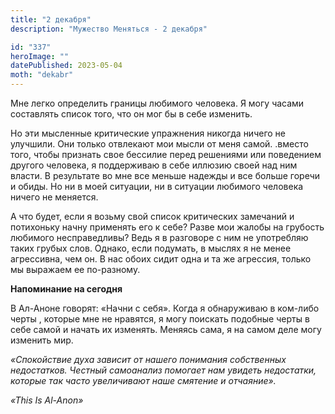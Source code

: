 ```yaml
---
title: "2 декабря"
description: "Мужество Меняться - 2 декабря"

id: "337"
heroImage: ""
datePublished: 2023-05-04
moth: "dekabr"
---
```


Мне легко определить границы любимого человека. Я могу часами составлять
список того, что он мог бы в себе изменить.

Но эти мысленные критические упражнения никогда ничего не улучшили. Они только
отвлекают мои мысли от меня самой. .вместо того, чтобы признать свое бессилие
перед решениями или поведением другого человека, я поддерживаю в себе иллюзию
своей над ним власти. В результате во мне все меньше надежды и все больше
горечи и обиды. Но ни в моей ситуации, ни в ситуации любимого человека ничего
не меняется.

А что будет, если я возьму свой список критических замечаний и потихоньку
начну применять его к себе? Разве мои жалобы на грубость любимого
несправедливы? Ведь я в разговоре с ним не употребляю таких грубых слов.
Однако, если подумать, в мыслях я не менее агрессивна, чем он. В нас обоих
сидит одна и та же агрессия, только мы выражаем ее по-разному.

**Напоминание на сегодня**

В Ал-Аноне говорят: «Начни с себя». Когда я обнаруживаю в ком-либо черты ,
которые мне не нравятся, я могу поискать подобные черты в себе самой и начать
их изменять. Меняясь сама, я на самом деле могу изменить мир.

_«Спокойствие духа зависит от нашего понимания собственных недостатков.
Честный самоанализ помогает нам увидеть недостатки, которые так часто
увеличивают наше смятение и отчаяние»._

_«This Is Al-Anon»_
